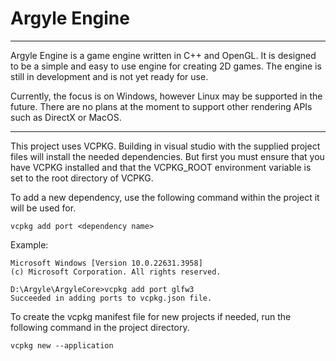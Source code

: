 # Argyle Engine
---
Argyle Engine is a game engine written in C++ and OpenGL. It is designed to be a simple and easy to use engine for creating 2D games. The engine is still in development and is not yet ready for use.

Currently, the focus is on Windows, however Linux may be supported in the future. There are no plans at the moment to support other rendering APIs such as DirectX or MacOS.

---

This project uses VCPKG. Building in visual studio with the supplied project files will install the needed dependencies. But first you must ensure that you have VCPKG installed and that the VCPKG_ROOT environment variable is set to the root directory of VCPKG.

To add a new dependency, use the following command within the project it will be used for.
```
vcpkg add port <dependency name>
```
Example:
```
Microsoft Windows [Version 10.0.22631.3958]
(c) Microsoft Corporation. All rights reserved.

D:\Argyle\ArgyleCore>vcpkg add port glfw3
Succeeded in adding ports to vcpkg.json file.
```

To create the vcpkg manifest file for new projects if needed, run the following command in the project directory.
```
vcpkg new --application
```